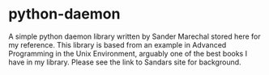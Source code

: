 python-daemon
=============

A simple python daemon library written by Sander Marechal stored here for my reference.  This library is based from an example in Advanced Programming in the Unix Environment, arguably one of the best books I have in my library.  Please see the link to Sandars site for background.
